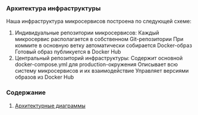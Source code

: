 ### Архитектура инфраструктуры

Наша инфраструктура микросервисов построена по следующей схеме:

1. Индивидуальные репозитории микросервисов:
Каждый микросервис располагается в собственном Git-репозитории
При коммите в основную ветку автоматически собирается Docker-образ
Готовый образ публикуется в Docker Hub
2. Центральный репозиторий инфраструктуры:
Содержит основной docker-compose.yml для production-окружения
Описывает всю систему микросервисов и их взаимодействие
Управляет версиями образов из Docker Hub

### Содержание

1. [Архитектурные диаграммы](./diagram/readme.md)
